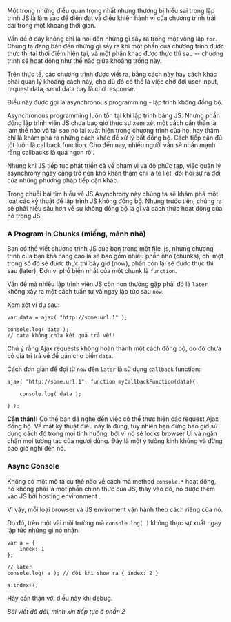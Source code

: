 Một trong những điều quan trọng nhất nhưng thường bị hiểu sai trong lập trình JS là làm sao để diễn đạt và điều khiển hành vi của chương trình trải dài trong một khoảng thời gian.

Vấn đề ở đây không chỉ là nói đến những gì sảy ra trong một vòng lặp `for`. Chúng ta đang bàn đến những gì sảy ra khi một phần của chương trình được thực thi tại thời điểm hiện tại, và một phần khác được thực thì sau -- chương trình sẽ hoạt động như thế nào giữa khoảng trống này.

Trên thực tế, các chương trình được viết ra, bằng cách này hay cách khác phải quản lý khoảng cách này, cho dù đó có thể là việc chờ đợi user input, request data, send data hay là chờ response. 

Điều này được gọi là asynchronous programming - lập trình không đồng bộ.

Asynchronous programming luôn tồn tại khi lập trình bằng JS. Nhưng phần đông lập trình viên JS chưa bao giờ thực sự xem xét một cách cẩn thận là làm thế nào và tại sao nó lại xuất hiện trong chương trình của họ, hay thậm chí là khám phá ra những cách khác để xử lý bất đồng bộ. Cách tiếp cận đủ tốt luôn là callback function. Cho đến nay, nhiều người vẫn sẽ nhấn mạnh rằng callbacks là quá ngon rồi.

Nhưng khi JS tiếp tục phát triển cả về phạm vi và độ phức tạp, việc quản lý asynchrony ngày càng trở nên khó khăn thậm chí là tê liệt, đòi hỏi sự ra đời của những phương pháp tiếp cận khác.

Trong chuỗi bài tìm hiểu về JS Asynchrony này chúng ta sẽ khám phá một loạt các kỹ thuật để lập trình JS không đồng bộ. Nhưng trước tiên, chúng ra sẽ phải hiểu sâu hơn về sự không đồng bộ là gì và cách thức hoạt động của nó trong JS.


### A Program in Chunks (miếng, mảnh nhỏ)

Bạn có thể viết chương trình JS của bạn trong một file .js, nhưng chương trình của bạn khả năng cao là sẽ bao gồm nhiều phần nhỏ (chunks), chỉ một trong số đó sẽ được thực thi bây giờ (now), phần còn lại sẽ được thực thi
sau (later). Đơn vị phổ biến nhất của một chunk là `function`.

Vấn đề mà nhiều lập trình viên JS còn non thường gặp phải đó là `later` không xảy ra một cách tuần tự và ngay lập tức sau `now`.

Xem xét ví dụ sau:

```
var data = ajax( "http://some.url.1" );

console.log( data );
// data không chứa kết quả trả về!!
```

Chú ý rằng Ajax requests không hoàn thành một cách đồng bộ, do đó chưa có giá trị trả về để gán cho biến `data`.

Cách đơn giản để đợi từ `now` đến `later` là sử dụng `callback` function:

```
ajax( "http://some.url.1", function myCallbackFunction(data){

	console.log( data );

} );
```

**Cẩn thận!!** Có thể bạn đã nghe đến việc có thể thực hiện các request Ajax đồng bộ. Về mặt kỹ thuật điều này là đúng, tuy nhiên bạn đừng bao giờ sử dụng cách đó trong mọi tình huống, bởi vì nó sẽ locks browser UI và ngăn chặn mọi tương tác của người dùng. Đây là một ý tưởng kinh khủng và đừng bao giờ nghĩ đến nó.

### Async Console

Không có một mô tả cụ thể nào về cách mà method `console.*` hoạt động, nó không phải là một phần chính thức của JS, thay vào đó, nó được thêm vào JS bởi hosting environment .

Vì vậy, mỗi loại browser và JS enviroment vận hành theo cách riêng của nó.

Do đó, trên một vài môi trường mà `console.log( )` không thực sự xuất ngay lập tức những gì nó nhận.

```
var a = {
	index: 1
};

// later
console.log( a ); // đôi khi show ra { index: 2 }

a.index++;
```

Hãy cẩn thận với điều này khi debug.


*Bài viết đã dài, mình xin tiếp tục ở phần 2*